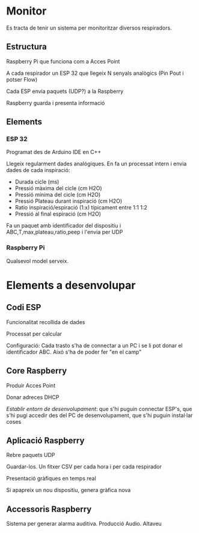 # Monitor

Es tracta de tenir un sistema per monitoritzar diversos respiradors.

## Estructura

Raspberry Pi que funciona com a Acces Point

A cada respirador un ESP 32 que llegeix N senyals analògics (Pin Pout i potser Flow)

Cada ESP envia paquets (UDP?) a la Raspberry

Raspberry guarda i presenta informació


## Elements

### ESP 32

Programat des de Arduino IDE en C++

Llegeix regularment dades analógiques. En fa un processat intern i envia dades de cada
inspiració: 

* Durada cicle (ms)
* Pressió màxima del cicle (cm H2O)
* Pressió mínima del cicle (cm H2O)
* Pressió Plateau durant inspiració (cm H2O)
* Ratio inspiració/espiració (1:x) típicament entre 1:1 1:2
* Pressió al final espiració (cm H2O)


Fa un paquet amb identificador del dispositiu i  ABC,T,max,plateau,ratio,peep i l'envia per UDP



### Raspberry Pi

Qualsevol model serveix. 


# Elements a desenvolupar

## Codi ESP

Funcionalitat recollida de dades 

Processat per calcular

Configuració: Cada trasto s'ha de connectar a un PC i se li pot donar el identificador ABC. Això s'ha 
de poder fer "en el camp"


## Core Raspberry

Produir Acces Point

Donar adreces DHCP

*Establir entorn de desenvolupament*: que s'hi puguin connectar ESP's, que s'hi pugi accedir des del 
PC de desenvolupament, que s'hi puguin instal·lar coses


## Aplicació Raspberry

Rebre paquets UDP

Guardar-los. Un fitxer CSV per cada hora i per cada respirador

Presentació gràfiques en temps real

Si apapreix un nou dispositiu, genera gràfica nova



## Accessoris Raspberry

Sistema per generar alarma auditiva. Producció Audio. Altaveu
